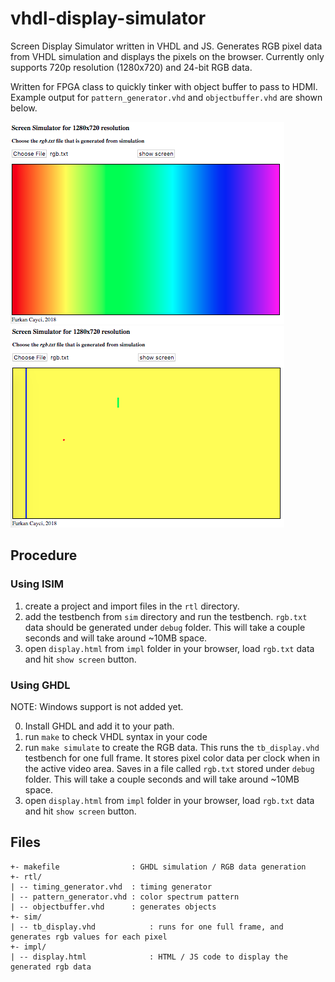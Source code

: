 # vhdl-display-simulator

Screen Display Simulator written in VHDL and JS. Generates RGB pixel data from VHDL simulation and displays the pixels on the browser. Currently only supports 720p resolution (1280x720) and 24-bit RGB data. 

Written for FPGA class to quickly tinker with object buffer to pass to HDMI.
Example output for `pattern_generator.vhd` and `objectbuffer.vhd` are shown below.

![pattern gen](img/pattern.png) ![object buffer](img/objbuf.png)

## Procedure

### Using ISIM

1. create a project and import files in the `rtl` directory. 
2. add the testbench from `sim` directory and run the testbench. `rgb.txt` data should be generated under `debug` folder. This will take a couple seconds and will take around ~10MB space.
3. open `display.html` from `impl` folder in your browser, load `rgb.txt` data and hit `show screen` button.

### Using GHDL

NOTE: Windows support is not added yet.

0. Install GHDL and add it to your path.
1. run `make` to check VHDL syntax in your code
2. run `make simulate` to create the RGB data. This runs the `tb_display.vhd` testbench for one full frame. It stores pixel color data per clock when in the active video area. Saves in a file called `rgb.txt` stored under `debug` folder. This will take a couple seconds and will take around ~10MB space.
3. open `display.html` from `impl` folder in your browser, load `rgb.txt` data and hit `show screen` button.

## Files

```
+- makefile                : GHDL simulation / RGB data generation
+- rtl/
| -- timing_generator.vhd  : timing generator
| -- pattern_generator.vhd : color spectrum pattern
| -- objectbuffer.vhd      : generates objects
+- sim/
| -- tb_display.vhd            : runs for one full frame, and generates rgb values for each pixel
+- impl/
| -- display.html              : HTML / JS code to display the generated rgb data
```
